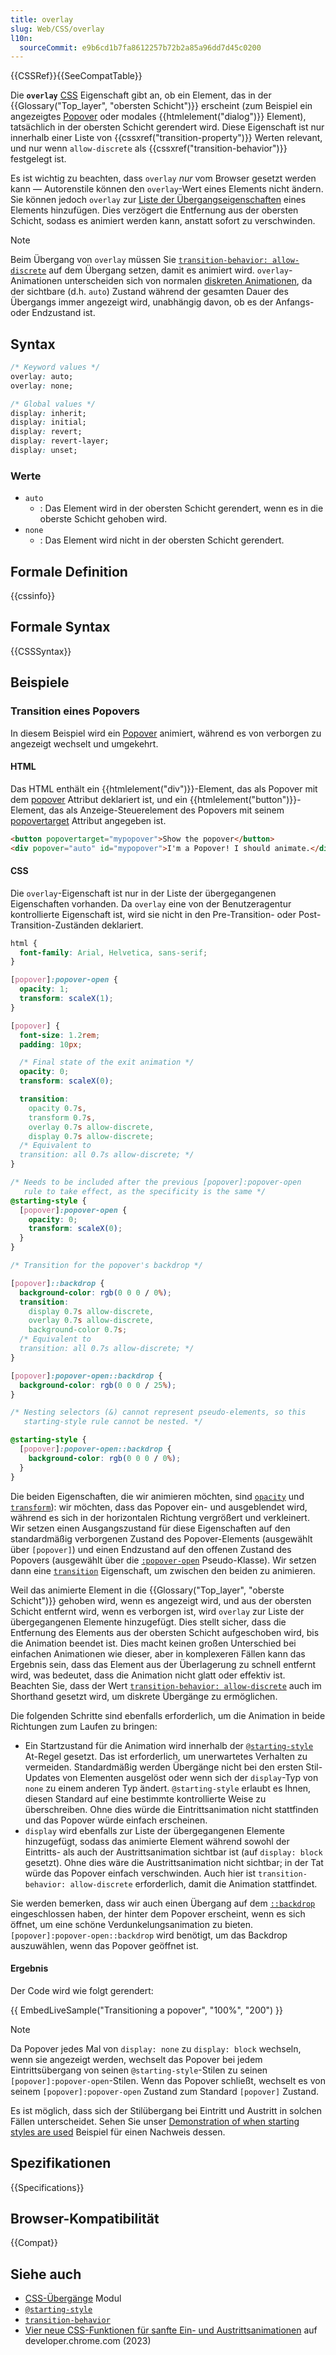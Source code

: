 ```yaml
---
title: overlay
slug: Web/CSS/overlay
l10n:
  sourceCommit: e9b6cd1b7fa8612257b72b2a85a96dd7d45c0200
---
```


{{CSSRef}}{{SeeCompatTable}}

Die **`overlay`** [CSS](/de/docs/Web/CSS) Eigenschaft gibt an, ob ein Element, das in der {{Glossary("Top_layer", "obersten Schicht")}} erscheint (zum Beispiel ein angezeigtes [Popover](/de/docs/Web/API/Popover_API) oder modales {{htmlelement("dialog")}} Element), tatsächlich in der obersten Schicht gerendert wird. Diese Eigenschaft ist nur innerhalb einer Liste von {{cssxref("transition-property")}} Werten relevant, und nur wenn `allow-discrete` als {{cssxref("transition-behavior")}} festgelegt ist.

Es ist wichtig zu beachten, dass `overlay` _nur_ vom Browser gesetzt werden kann — Autorenstile können den `overlay`-Wert eines Elements nicht ändern. Sie können jedoch `overlay` zur [Liste der Übergangseigenschaften](/de/docs/Web/CSS/transition-property) eines Elements hinzufügen. Dies verzögert die Entfernung aus der obersten Schicht, sodass es animiert werden kann, anstatt sofort zu verschwinden.

> [!NOTE]
> Beim Übergang von `overlay` müssen Sie [`transition-behavior: allow-discrete`](/de/docs/Web/CSS/transition-behavior) auf dem Übergang setzen, damit es animiert wird. `overlay`-Animationen unterscheiden sich von normalen [diskreten Animationen](/de/docs/Web/CSS/CSS_animated_properties#discrete), da der sichtbare (d.h. `auto`) Zustand während der gesamten Dauer des Übergangs immer angezeigt wird, unabhängig davon, ob es der Anfangs- oder Endzustand ist.

## Syntax

```css
/* Keyword values */
overlay: auto;
overlay: none;

/* Global values */
display: inherit;
display: initial;
display: revert;
display: revert-layer;
display: unset;
```

### Werte

- `auto`
  - : Das Element wird in der obersten Schicht gerendert, wenn es in die oberste Schicht gehoben wird.
- `none`
  - : Das Element wird nicht in der obersten Schicht gerendert.

## Formale Definition

{{cssinfo}}

## Formale Syntax

{{CSSSyntax}}

## Beispiele

### Transition eines Popovers

In diesem Beispiel wird ein [Popover](/de/docs/Web/API/Popover_API) animiert, während es von verborgen zu angezeigt wechselt und umgekehrt.

#### HTML

Das HTML enthält ein {{htmlelement("div")}}-Element, das als Popover mit dem [popover](/de/docs/Web/HTML/Reference/Global_attributes/popover) Attribut deklariert ist, und ein {{htmlelement("button")}}-Element, das als Anzeige-Steuerelement des Popovers mit seinem [popovertarget](/de/docs/Web/HTML/Reference/Elements/button#popovertarget) Attribut angegeben ist.

```html
<button popovertarget="mypopover">Show the popover</button>
<div popover="auto" id="mypopover">I'm a Popover! I should animate.</div>
```

#### CSS

Die `overlay`-Eigenschaft ist nur in der Liste der übergegangenen Eigenschaften vorhanden. Da `overlay` eine von der Benutzeragentur kontrollierte Eigenschaft ist, wird sie nicht in den Pre-Transition- oder Post-Transition-Zuständen deklariert.

```css
html {
  font-family: Arial, Helvetica, sans-serif;
}

[popover]:popover-open {
  opacity: 1;
  transform: scaleX(1);
}

[popover] {
  font-size: 1.2rem;
  padding: 10px;

  /* Final state of the exit animation */
  opacity: 0;
  transform: scaleX(0);

  transition:
    opacity 0.7s,
    transform 0.7s,
    overlay 0.7s allow-discrete,
    display 0.7s allow-discrete;
  /* Equivalent to
  transition: all 0.7s allow-discrete; */
}

/* Needs to be included after the previous [popover]:popover-open
   rule to take effect, as the specificity is the same */
@starting-style {
  [popover]:popover-open {
    opacity: 0;
    transform: scaleX(0);
  }
}

/* Transition for the popover's backdrop */

[popover]::backdrop {
  background-color: rgb(0 0 0 / 0%);
  transition:
    display 0.7s allow-discrete,
    overlay 0.7s allow-discrete,
    background-color 0.7s;
  /* Equivalent to
  transition: all 0.7s allow-discrete; */
}

[popover]:popover-open::backdrop {
  background-color: rgb(0 0 0 / 25%);
}

/* Nesting selectors (&) cannot represent pseudo-elements, so this 
   starting-style rule cannot be nested. */

@starting-style {
  [popover]:popover-open::backdrop {
    background-color: rgb(0 0 0 / 0%);
  }
}
```

Die beiden Eigenschaften, die wir animieren möchten, sind [`opacity`](/de/docs/Web/CSS/opacity) und [`transform`](/de/docs/Web/CSS/transform)): wir möchten, dass das Popover ein- und ausgeblendet wird, während es sich in der horizontalen Richtung vergrößert und verkleinert. Wir setzen einen Ausgangszustand für diese Eigenschaften auf den standardmäßig verborgenen Zustand des Popover-Elements (ausgewählt über `[popover]`) und einen Endzustand auf den offenen Zustand des Popovers (ausgewählt über die [`:popover-open`](/de/docs/Web/CSS/:popover-open) Pseudo-Klasse). Wir setzen dann eine [`transition`](/de/docs/Web/CSS/transition) Eigenschaft, um zwischen den beiden zu animieren.

Weil das animierte Element in die {{Glossary("Top_layer", "oberste Schicht")}} gehoben wird, wenn es angezeigt wird, und aus der obersten Schicht entfernt wird, wenn es verborgen ist, wird `overlay` zur Liste der übergegangenen Elemente hinzugefügt. Dies stellt sicher, dass die Entfernung des Elements aus der obersten Schicht aufgeschoben wird, bis die Animation beendet ist. Dies macht keinen großen Unterschied bei einfachen Animationen wie dieser, aber in komplexeren Fällen kann das Ergebnis sein, dass das Element aus der Überlagerung zu schnell entfernt wird, was bedeutet, dass die Animation nicht glatt oder effektiv ist. Beachten Sie, dass der Wert [`transition-behavior: allow-discrete`](/de/docs/Web/CSS/transition-behavior) auch im Shorthand gesetzt wird, um diskrete Übergänge zu ermöglichen.

Die folgenden Schritte sind ebenfalls erforderlich, um die Animation in beide Richtungen zum Laufen zu bringen:

- Ein Startzustand für die Animation wird innerhalb der [`@starting-style`](/de/docs/Web/CSS/@starting-style) At-Regel gesetzt. Das ist erforderlich, um unerwartetes Verhalten zu vermeiden. Standardmäßig werden Übergänge nicht bei den ersten Stil-Updates von Elementen ausgelöst oder wenn sich der `display`-Typ von `none` zu einem anderen Typ ändert. `@starting-style` erlaubt es Ihnen, diesen Standard auf eine bestimmte kontrollierte Weise zu überschreiben. Ohne dies würde die Eintrittsanimation nicht stattfinden und das Popover würde einfach erscheinen.
- `display` wird ebenfalls zur Liste der übergegangenen Elemente hinzugefügt, sodass das animierte Element während sowohl der Eintritts- als auch der Austrittsanimation sichtbar ist (auf `display: block` gesetzt). Ohne dies wäre die Austrittsanimation nicht sichtbar; in der Tat würde das Popover einfach verschwinden. Auch hier ist `transition-behavior: allow-discrete` erforderlich, damit die Animation stattfindet.

Sie werden bemerken, dass wir auch einen Übergang auf dem [`::backdrop`](/de/docs/Web/CSS/::backdrop) eingeschlossen haben, der hinter dem Popover erscheint, wenn es sich öffnet, um eine schöne Verdunkelungsanimation zu bieten. `[popover]:popover-open::backdrop` wird benötigt, um das Backdrop auszuwählen, wenn das Popover geöffnet ist.

#### Ergebnis

Der Code wird wie folgt gerendert:

{{ EmbedLiveSample("Transitioning a popover", "100%", "200") }}

> [!NOTE]
> Da Popover jedes Mal von `display: none` zu `display: block` wechseln, wenn sie angezeigt werden, wechselt das Popover bei jedem Eintrittsübergang von seinen `@starting-style`-Stilen zu seinen `[popover]:popover-open`-Stilen. Wenn das Popover schließt, wechselt es von seinem `[popover]:popover-open` Zustand zum Standard `[popover]` Zustand.
>
> Es ist möglich, dass sich der Stilübergang bei Eintritt und Austritt in solchen Fällen unterscheidet. Sehen Sie unser [Demonstration of when starting styles are used](/de/docs/Web/CSS/@starting-style#demonstration_of_when_starting_styles_are_used) Beispiel für einen Nachweis dessen.

## Spezifikationen

{{Specifications}}

## Browser-Kompatibilität

{{Compat}}

## Siehe auch

- [CSS-Übergänge](/de/docs/Web/CSS/CSS_transitions) Modul
- [`@starting-style`](/de/docs/Web/CSS/@starting-style)
- [`transition-behavior`](/de/docs/Web/CSS/transition-behavior)
- [Vier neue CSS-Funktionen für sanfte Ein- und Austrittsanimationen](https://developer.chrome.com/blog/entry-exit-animations/) auf developer.chrome.com (2023)
